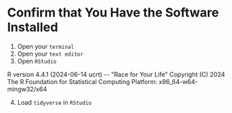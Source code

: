 # Confirm that You Have the Software Installed

1.  Open your `terminal`
2.  Open your `text editor`
3.  Open `RStudio`
   
  R version 4.4.1 (2024-06-14 ucrt) -- "Race for Your Life"
  Copyright (C) 2024 The R Foundation for Statistical Computing
  Platform: x86_64-w64-mingw32/x64

4.  Load `tidyverse` in `RStudio`
